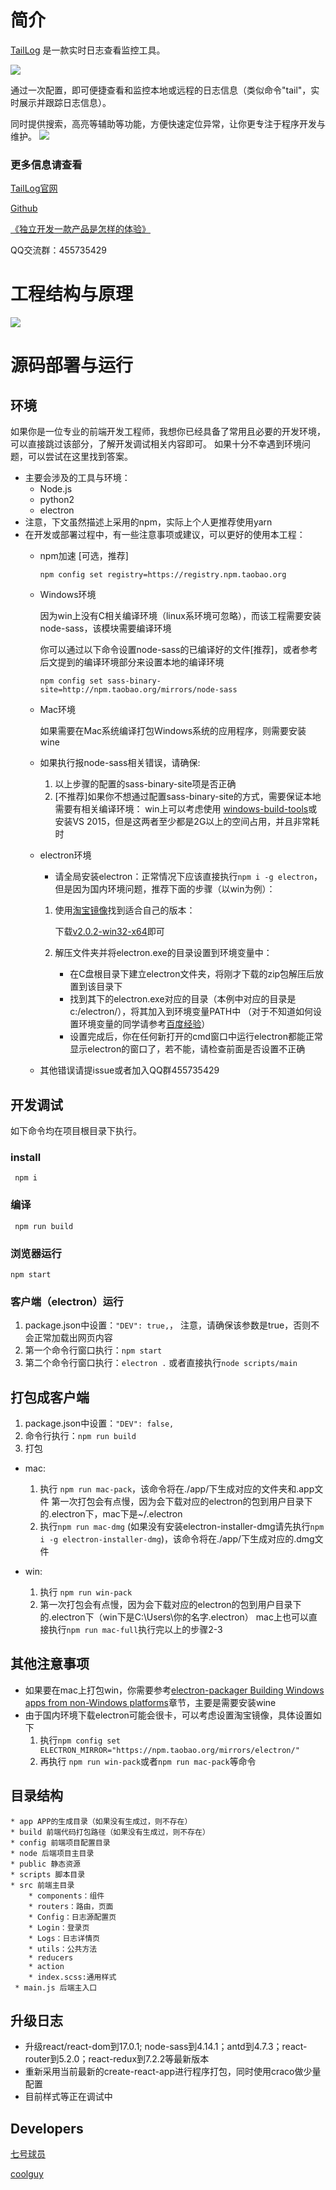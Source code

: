 ﻿# 简介

[TailLog](http://taillog.cn/) 是一款实时日志查看监控工具。

![](images/config.png)


通过一次配置，即可便捷查看和监控本地或远程的日志信息（类似命令"tail"，实时展示并跟踪日志信息）。

同时提供搜索，高亮等辅助等功能，方便快速定位异常，让你更专注于程序开发与维护。
![](images/log.jpg)


### 更多信息请查看

[TailLog官网](http://taillog.cn/)

[Github](https://github.com/djmpink/TailLog)

[《独立开发一款产品是怎样的体验》](http://7player.cn/2018/06/20/%E7%8B%AC%E7%AB%8B%E5%BC%80%E5%8F%91%E4%B8%80%E6%AC%BE%E4%BA%A7%E5%93%81%E6%98%AF%E6%80%8E%E6%A0%B7%E7%9A%84%E4%BD%93%E9%AA%8C/)

QQ交流群：455735429

# 工程结构与原理
![](images/taillog.png)

# 源码部署与运行
## 环境
如果你是一位专业的前端开发工程师，我想你已经具备了常用且必要的开发环境，可以直接跳过该部分，了解开发调试相关内容即可。
如果十分不幸遇到环境问题，可以尝试在这里找到答案。

* 主要会涉及的工具与环境：
    * Node.js
    * python2
    * electron
* 注意，下文虽然描述上采用的npm，实际上个人更推荐使用yarn    
* 在开发或部署过程中，有一些注意事项或建议，可以更好的使用本工程：
    * npm加速 [可选，推荐]
    
        `npm config set registry=https://registry.npm.taobao.org`
       
    * Windows环境
    
        因为win上没有C相关编译环境（linux系环境可忽略），而该工程需要安装node-sass，该模块需要编译环境

        你可以通过以下命令设置node-sass的已编译好的文件[推荐]，或者参考后文提到的编译环境部分来设置本地的编译环境
        
        `npm config set sass-binary-site=http://npm.taobao.org/mirrors/node-sass`
   
   * Mac环境
        
        如果需要在Mac系统编译打包Windows系统的应用程序，则需要安装wine 
                
    * 如果执行报node-sass相关错误，请确保:
        1. 以上步骤的配置的sass-binary-site项是否正确
        2. [不推荐]如果你不想通过配置sass-binary-site的方式，需要保证本地需要有相关编译环境： win上可以考虑使用
        [windows-build-tools](https://github.com/felixrieseberg/windows-build-tools)或安装VS 2015，但是这两者至少都是2G以上的空间占用，并且非常耗时
    
    * electron环境
        * 请全局安装electron：正常情况下应该直接执行`npm i -g electron`，但是因为国内环境问题，推荐下面的步骤（以win为例）：
        
        1. 使用[淘宝镜像](https://npm.taobao.org/mirrors/electron/)找到适合自己的版本：
            
            下载[v2.0.2-win32-x64](https://npm.taobao.org/mirrors/electron/2.0.2/electron-v2.0.2-win32-x64.zip)即可
        
        2. 解压文件夹并将electron.exe的目录设置到环境变量中：
            * 在C盘根目录下建立electron文件夹，将刚才下载的zip包解压后放置到该目录下
            * 找到其下的electron.exe对应的目录（本例中对应的目录是c:/electron/），将其加入到环境变量PATH中
              （对于不知道如何设置环境变量的同学请参考[百度经验](https://jingyan.baidu.com/article/8ebacdf02d3c2949f65cd5d0.html)）
            * 设置完成后，你在任何新打开的cmd窗口中运行electron都能正常显示electron的窗口了，若不能，请检查前面是否设置不正确

    * 其他错误请提issue或者加入QQ群455735429

## 开发调试
如下命令均在项目根目录下执行。
### install

     npm i

### 编译

     npm run build
     
### 浏览器运行

    npm start
    
### 客户端（electron）运行

1. package.json中设置：`"DEV": true,`， 注意，请确保该参数是true，否则不会正常加载出网页内容
2. 第一个命令行窗口执行：`npm start`
3. 第二个命令行窗口执行：`electron .` 或者直接执行`node scripts/main`

## 打包成客户端
1. package.json中设置：`"DEV": false,`
2. 命令行执行：`npm run build`
3. 打包
* mac:
    1. 执行 `npm run mac-pack`，该命令将在./app/下生成对应的文件夹和.app文件
第一次打包会有点慢，因为会下载对应的electron的包到用户目录下的.electron下，mac下是~/.electron
    2. 执行`npm run mac-dmg` (如果没有安装electron-installer-dmg请先执行`npm i -g electron-installer-dmg`)，该命令将在./app/下生成对应的.dmg文件

* win:
    1. 执行 `npm run win-pack`
    2. 第一次打包会有点慢，因为会下载对应的electron的包到用户目录下的.electron下（win下是C:\Users\你的名字\.electron）
mac上也可以直接执行`npm run mac-full`执行完以上的步骤2-3

## 其他注意事项
* 如果要在mac上打包win，你需要参考[electron-packager Building Windows apps from non-Windows platforms](https://github.com/electron-userland/electron-packager#user-content-building-windows-apps-from-non-windows-platforms)章节，主要是需要安装wine
* 由于国内环境下载electron可能会很卡，可以考虑设置淘宝镜像，具体设置如下
    1.  执行`npm config set ELECTRON_MIRROR="https://npm.taobao.org/mirrors/electron/"`
    2.  再执行 `npm run win-pack`或者`npm run mac-pack`等命令

## 目录结构
    * app APP的生成目录（如果没有生成过，则不存在）
    * build 前端代码打包路径（如果没有生成过，则不存在）
    * config 前端项目配置目录
    * node 后端项目主目录
    * public 静态资源
    * scripts 脚本目录
    * src 前端主目录
        * components：组件
        * routers：路由，页面
        * Config：日志源配置页
        * Login：登录页
        * Logs：日志详情页
        * utils：公共方法
        * reducers
        * action
        * index.scss:通用样式
     * main.js 后端主入口   

## 升级日志
* 升级react/react-dom到17.0.1; node-sass到4.14.1；antd到4.7.3；react-router到5.2.0；react-redux到7.2.2等最新版本
* 重新采用当前最新的create-react-app进行程序打包，同时使用craco做少量配置
* 目前样式等正在调试中
     
## Developers

[七号球员](http://7player.cn/)

[coolguy](https://github.com/coolguy001tv/)


